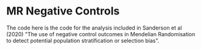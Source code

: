 # MR Negative Controls

The code here is the code for the analysis included in Sanderson et al (2020) "The use of negative control outcomes in Mendelian Randomisation to detect potential population stratification or selection bias". 
